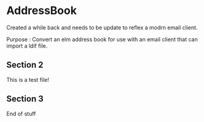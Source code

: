 # AddressBook

 Created a while back and needs to be update to reflex a modrn email client.

 Purpose : Convert an elm address book for use with an email client that can import a ldif file.
 

## Section 2

  This is a test file!

## Section 3

  End of stuff
